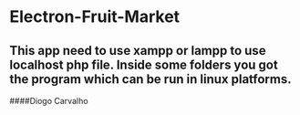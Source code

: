 # Electron-Fruit-Market

## This app need to use xampp or lampp to use localhost php file. Inside some folders you got the program which can be run in linux platforms.

####Diogo Carvalho
